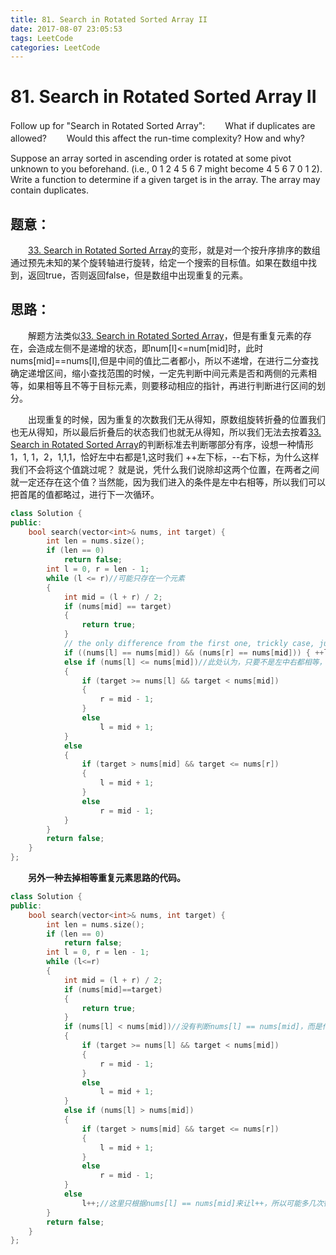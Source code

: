 ```yaml
---
title: 81. Search in Rotated Sorted Array II
date: 2017-08-07 23:05:53
tags: LeetCode
categories: LeetCode
---
```


# 81. Search in Rotated Sorted Array II

Follow up for "Search in Rotated Sorted Array":
　　What if duplicates are allowed?
　　Would this affect the run-time complexity? How and why?

Suppose an array sorted in ascending order is rotated at some pivot unknown to you beforehand.
(i.e., 0 1 2 4 5 6 7 might become 4 5 6 7 0 1 2).
Write a function to determine if a given target is in the array.
The array may contain duplicates.

<!--more-->

## 题意：

　　[33. Search in Rotated Sorted Array](http://blog.taoaili999.cn/2017/07/18/33-Search-in-Rotated-Sorted-Array/)的变形，就是对一个按升序排序的数组通过预先未知的某个旋转轴进行旋转，给定一个搜索的目标值。如果在数组中找到，返回true，否则返回false，但是数组中出现重复的元素。

## 思路：

　　解题方法类似[33. Search in Rotated Sorted Array](http://blog.taoaili999.cn/2017/07/18/33-Search-in-Rotated-Sorted-Array/)，但是有重复元素的存在，会造成左侧不是递增的状态，即num[l]<=num[mid]时，此时nums[mid]==nums[l],但是中间的值比二者都小，所以不递增，在进行二分查找确定递增区间，缩小查找范围的时候，一定先判断中间元素是否和两侧的元素相等，如果相等且不等于目标元素，则要移动相应的指针，再进行判断进行区间的划分。

　　出现重复的时候，因为重复的次数我们无从得知，原数组旋转折叠的位置我们也无从得知，所以最后折叠后的状态我们也就无从得知，所以我们无法去按着[33. Search in Rotated Sorted Array](http://blog.taoaili999.cn/2017/07/18/33-Search-in-Rotated-Sorted-Array/)的判断标准去判断哪部分有序，设想一种情形1，1, 1，2，1,1,1，恰好左中右都是1,这时我们 ++左下标，--右下标，为什么这样我们不会将这个值跳过呢？ 就是说，凭什么我们说除却这两个位置，在两者之间就一定还存在这个值？当然能，因为我们进入的条件是左中右相等，所以我们可以把首尾的值都略过，进行下一次循环。

```c++
class Solution {
public:
	bool search(vector<int>& nums, int target) {
		int len = nums.size();
		if (len == 0)
			return false;
		int l = 0, r = len - 1;
		while (l <= r)//可能只存在一个元素
		{
			int mid = (l + r) / 2;
			if (nums[mid] == target)
			{
				return true;
			}
			// the only difference from the first one, trickly case, just updat left and right
			if ((nums[l] == nums[mid]) && (nums[r] == nums[mid])) { ++l; --r; }//如果左中右都相等，则左右指针向中间靠拢
			else if (nums[l] <= nums[mid])//此处认为，只要不是左中右都相等，只和左侧相等，是可以划分区间
			{
				if (target >= nums[l] && target < nums[mid])
				{
					r = mid - 1;
				}
				else
					l = mid + 1;
			}
			else
			{
				if (target > nums[mid] && target <= nums[r])
				{
					l = mid + 1;
				}
				else
					r = mid - 1;
			}
		}
		return false;
	}
};
```

　　**另外一种去掉相等重复元素思路的代码。**

```c++
class Solution {
public:
	bool search(vector<int>& nums, int target) {
		int len = nums.size();
		if (len == 0)
			return false;
		int l = 0, r = len - 1;
		while (l<=r)
		{
			int mid = (l + r) / 2;
			if (nums[mid]==target)
			{
				return true;
			}
			if (nums[l] < nums[mid])//没有判断nums[l] == nums[mid]，而是作为一个分支
			{
				if (target >= nums[l] && target < nums[mid])
				{
					r = mid - 1;
				}
				else
					l = mid + 1;
			}
			else if (nums[l] > nums[mid])
			{
				if (target > nums[mid] && target <= nums[r])
				{
					l = mid + 1;
				}
				else
					r = mid - 1;
			}
			else
				l++;//这里只根据nums[l] == nums[mid]来让l++，所以可能多几次循环遍历，但思路明确
		}
		return false;
	}
};
```

